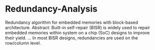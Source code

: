 # Redundancy-Analysis
Redundancy algorithm for embedded memories with block-based architecture. Abstract: Built-in self-repair (BISR) is widely used to repair embedded memories within system on a chip (SoC) designs to improve their yield. ... In most BISR designs, redundancies are used on the row/column level.
